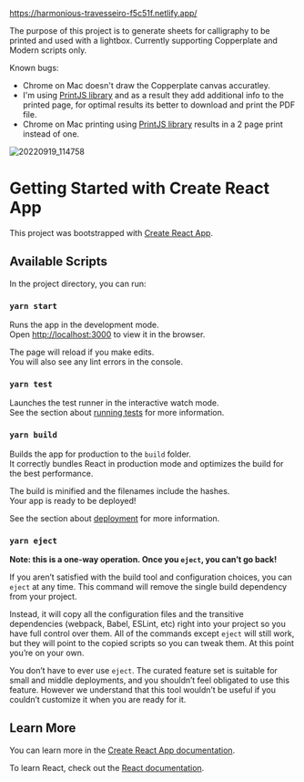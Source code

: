 https://harmonious-travesseiro-f5c51f.netlify.app/


The purpose of this project is to generate sheets for calligraphy to be printed and used with a lightbox. Currently supporting Copperplate and Modern scripts only. 


Known bugs:

* Chrome on Mac doesn't draw the Copperplate canvas accuratley.
* I'm using <a href="https://printjs.crabbly.com/">PrintJS library</a> and as a result they add additional info to the printed page, for optimal results its better to download and  print the PDF file.
* Chrome on Mac printing using <a href="https://printjs.crabbly.com/">PrintJS library</a> results in a 2 page print instead of one.


![20220919_114758](https://user-images.githubusercontent.com/17846404/190982935-bb4f321d-553c-48de-a4b2-6608d2c6794c.jpg)



# Getting Started with Create React App

This project was bootstrapped with [Create React App](https://github.com/facebook/create-react-app).

## Available Scripts

In the project directory, you can run:

### `yarn start`

Runs the app in the development mode.\
Open [http://localhost:3000](http://localhost:3000) to view it in the browser.

The page will reload if you make edits.\
You will also see any lint errors in the console.

### `yarn test`

Launches the test runner in the interactive watch mode.\
See the section about [running tests](https://facebook.github.io/create-react-app/docs/running-tests) for more information.

### `yarn build`

Builds the app for production to the `build` folder.\
It correctly bundles React in production mode and optimizes the build for the best performance.

The build is minified and the filenames include the hashes.\
Your app is ready to be deployed!

See the section about [deployment](https://facebook.github.io/create-react-app/docs/deployment) for more information.

### `yarn eject`

**Note: this is a one-way operation. Once you `eject`, you can’t go back!**

If you aren’t satisfied with the build tool and configuration choices, you can `eject` at any time. This command will remove the single build dependency from your project.

Instead, it will copy all the configuration files and the transitive dependencies (webpack, Babel, ESLint, etc) right into your project so you have full control over them. All of the commands except `eject` will still work, but they will point to the copied scripts so you can tweak them. At this point you’re on your own.

You don’t have to ever use `eject`. The curated feature set is suitable for small and middle deployments, and you shouldn’t feel obligated to use this feature. However we understand that this tool wouldn’t be useful if you couldn’t customize it when you are ready for it.

## Learn More

You can learn more in the [Create React App documentation](https://facebook.github.io/create-react-app/docs/getting-started).

To learn React, check out the [React documentation](https://reactjs.org/).
